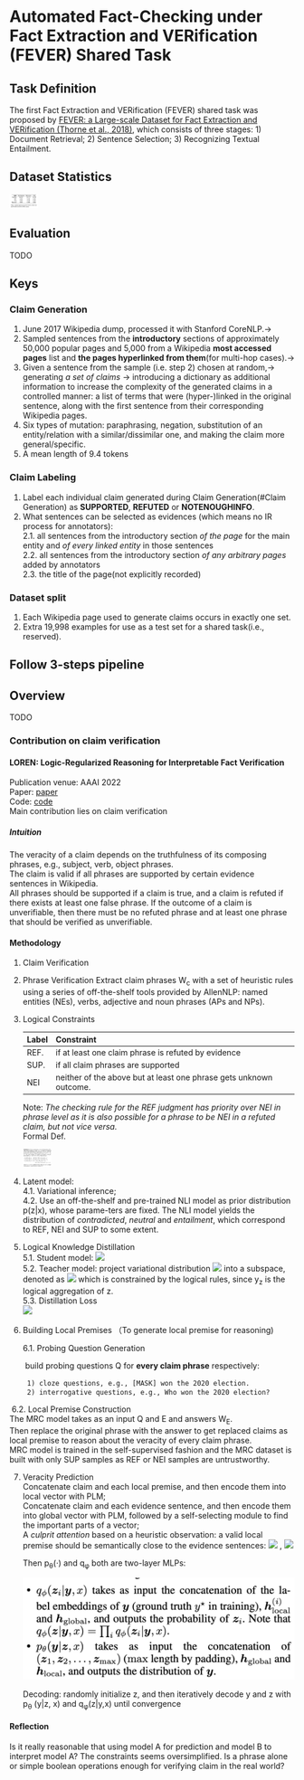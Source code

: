 # Automated Fact-Checking under Fact Extraction and VERification (FEVER) Shared Task

## Task Definition
The first Fact Extraction and VERification (FEVER) shared task was proposed by [FEVER: a Large-scale Dataset for Fact Extraction and VERification (Thorne et al., 2018)](https://aclanthology.org/N18-1074/), which consists of three stages: 1) Document Retrieval; 2) Sentence Selection; 3) Recognizing Textual Entailment.

## Dataset Statistics

<img src="figs/fever_statistics.png"  width="500" style="zoom:10%;" >

## Evaluation
TODO
## Keys
### Claim Generation
1. June 2017 Wikipedia dump, processed it with Stanford CoreNLP.->
2. Sampled sentences from the **introductory** sections of approximately 50,000 popular pages and  5,000 from a Wikipedia **most accessed pages** list and **the pages hyperlinked from them**(for multi-hop cases).->
3. Given a sentence from the sample (i.e. step 2) chosen at random,-> generating *a set of claims*  -> introducing a dictionary as additional information to increase the complexity of the generated claims in a controlled manner: a list of terms that were (hyper-)linked in the original sentence, along with the first sentence from their corresponding Wikipedia pages.
4. Six types of mutation: paraphrasing, negation, substitution of an entity/relation with a similar/dissimilar one, and making the claim more general/specific.
5. A mean length of 9.4 tokens
### Claim Labeling
1. Label each individual claim generated during Claim Generation(#Claim Generation) as **SUPPORTED**, **REFUTED** or **NOTENOUGHINFO**.
2. What sentences can be selected as evidences (which means no IR process for annotators): \
	2.1.  all sentences from the introductory section *of the page* for the main entity and *of every linked entity* in those sentences\
	2.2. all sentences from the introductory section *of any arbitrary pages* added by annotators\
	2.3. the title of the page(not explicitly recorded)
### Dataset split
1. Each Wikipedia page used to generate claims occurs in exactly one set.
2. Extra 19,998 examples for use as a test set for a shared task(i.e., reserved).

## Follow 3-steps pipeline
## Overview
TODO
### Contribution on claim verification
#### LOREN: Logic-Regularized Reasoning for Interpretable Fact Verification
Publication venue: AAAI 2022 \
Paper: [paper](https://arxiv.org/pdf/2012.13577.pdf) \
Code: [code](https://github.com/jiangjiechen/LOREN) \
Main contribution lies on claim verification
##### Intuition
The veracity of a claim depends on the truthfulness of its composing phrases, e.g., subject, verb, object phrases.  
The claim is valid if all phrases are supported by certain evidence sentences in Wikipedia. \
All phrases should be supported if a claim is true, and a claim is refuted if there exists at least one false phrase. If the outcome of a claim is unverifiable, then there must be no refuted phrase and at least one phrase that should be verified as unverifiable.
#### Methodology
1. Claim Verification

2. Phrase Verification
	Extract claim phrases W<sub>c</sub> with a set of heuristic rules using a series of off-the-shelf tools provided by AllenNLP: named entities (NEs), verbs, adjective and noun phrases (APs and NPs).
	
3. Logical Constraints
	
	| Label | Constraint |
	| ----- | ---------- |
	| REF.| if at least one claim phrase is refuted by evidence|
	| SUP.|if all claim phrases are supported|
	|NEI|neither of the above but at least one phrase gets unknown outcome. |
	
	Note: *The checking rule for the REF judgment has priority over NEI in phrase level  as it is also possible for a phrase to be NEI in a refuted claim, but not vice versa.* \
	Formal Def.	
	
	<img src="figs/LOREN_def1.png" alt="LOREN_def1" width="500" style="zoom:10%;" >
	
4. Latent model: \
	4.1. Variational inference; \
	4.2. Use an off-the-shelf and pre-trained NLI model as prior distribution p(z|x), whose parame-ters are fixed. The NLI model yields the distribution of *contradicted*, *neutral* and *entailment*, which correspond to REF, NEI and SUP to some extent.
	
5. Logical Knowledge Distillation \
	5.1. Student model: <img src="https://render.githubusercontent.com/render/math?math=p_\theta(y|z,x)"> \
	5.2. Teacher model: project variational distribution <img src="https://render.githubusercontent.com/render/math?math=p_\phi(y|z,x)"> into a subspace, denoted as <img src="https://render.githubusercontent.com/render/math?math=q_{\phi}^{T}(y|z,x)"> which is constrained by the logical rules, since y<sub>z</sub>  is the logical aggregation of z. \
	5.3. Distillation Loss \
	​		<img src="https://render.githubusercontent.com/render/math?math=\mathcal{L}_{\text {logic }}(\theta, \phi)=D_{\text {KL }}\left(p_{\theta}(\boldsymbol{y} \mid \boldsymbol{z}, x) \| q_{\phi}^{\mathrm{T}}\left(\boldsymbol{y}_{z} \mid \boldsymbol{y}, x\right)\right)">
	
6. Building Local Premises （To generate local premise for reasoning)
	
	  6.1. Probing Question Generation

	​	build probing questions Q for **every claim phrase** respectively:

  		1) cloze questions, e.g., [MASK] won the 2020 election.
  		2) interrogative questions, e.g., Who won the 2020 election?

​			6.2. Local Premise Construction\
​			 The MRC model takes as an input Q and E and answers W<sub>E</sub>. \
​			 Then replace the original phrase with the answer to get replaced claims as local premise to reason about the veracity of every claim phrase.\
​			 MRC model is trained in the self-supervised fashion and the MRC dataset is built with only SUP samples as REF or NEI samples are untrustworthy.

7. Veracity Prediction\
		Concatenate claim and each local premise, and then encode them into local vector with PLM;\
		Concatenate claim and each evidence sentence, and then encode them into global vector with PLM, followed by a self-selecting module to find the important parts of a vector;\
		A *culprit attention* based on a heuristic observation: a valid local premise should be semantically close to the evidence sentences:
		<img src="https://render.githubusercontent.com/render/math?math=\boldsymbol{h}_{\mathrm{local}}=\tanh \left(\sum_{i=1}^{\left|\mathcal{W}_{c}\right|} \alpha_{i} \boldsymbol{h}_{\mathrm{local}}^{(i)}\right)"> , <img src="https://render.githubusercontent.com/render/math?math=\alpha_{i}=\sigma\left(\mathbf{W}_{\alpha}\left[\boldsymbol{h}_{\mathrm{global}}\oplus \boldsymbol{h}_{\mathrm{local}}^{(i)}\right]\right)"> 
		
	Then p<sub>θ</sub>(·)  and q<sub>φ</sub> both are two-layer MLPs:
		
	<img src="figs/LOREN_pq.png" width="500" >
		
	Decoding: randomly initialize z, and then iteratively decode y and z with p<sub>θ</sub> (y|z, x) and q<sub>φ</sub>(z|y,x) until convergence
#### Reflection
Is it really reasonable that using model A for prediction and model B to interpret model A?
The constraints seems oversimplified. Is a phrase alone or simple boolean operations enough for verifying claim in the real world?
	

